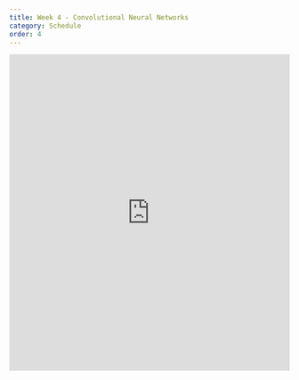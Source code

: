 ```yaml
---
title: Week 4 - Convolutional Neural Networks
category: Schedule
order: 4
---
```


<style>
.responsive-wrap iframe{ max-width: 100%;}
</style>
<div class="responsive-wrap">
<!-- this is the embed code provided by Google -->
  <iframe src="https://docs.google.com/presentation/d/1x0kXuCV3Q7Q6QWD86oxcDwMeSj_NtQDWJkuczhf-foM/embed?start=false&loop=false&delayms=3000" frameborder="0" width="960" height="569" allowfullscreen="true" mozallowfullscreen="true" webkitallowfullscreen="true"></iframe>
<!-- Google embed ends -->
</div>



